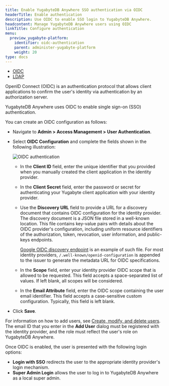 ```yaml
---
title: Enable YugabyteDB Anywhere SSO authentication via OIDC
headerTitle: Enable authentication
description: Use OIDC to enable SSO login to YugabyteDB Anywhere.
headcontent: Manage YugabyteDB Anywhere users using OIDC
linkTitle: Configure authentication
menu:
  preview_yugabyte-platform:
    identifier: oidc-authentication
    parent: administer-yugabyte-platform
    weight: 20
type: docs
---
```


<ul class="nav nav-tabs-alt nav-tabs-yb">
  <li >
    <a href="../oidc-authentication/" class="nav-link active">
      <i class="fa-solid fa-cubes"></i>
      OIDC
    </a>
  </li>
  <li>
    <a href="../ldap-authentication/" class="nav-link">
      <i class="fa-solid fa-cubes" aria-hidden="true"></i>
      LDAP
    </a>
  </li>
</ul>

OpenID Connect (OIDC) is an authentication protocol that allows client applications to confirm the user's identity via authentication by an authorization server.

YugabyteDB Anywhere uses OIDC to enable single sign-on (SSO) authentication.

You can create an OIDC configuration as follows:

- Navigate to **Admin > Access Management > User Authentication**.

- Select **OIDC Configuration** and complete the fields shown in the following illustration:

  ![OIDC authentication](/images/yp/oidc-auth.png)

  - In the **Client ID** field, enter the unique identifier that you provided when you manually created the client application in the identity provider.
  - In the **Client Secret** field, enter the password or secret for authenticating your Yugabyte client application with your identity provider.
  - Use the **Discovery URL** field to provide a URL for a discovery document that contains OIDC configuration for the identity provider. The discovery document is a JSON file stored in a well-known location. This file contains key-value pairs with details about the OIDC provider's configuration, including uniform resource identifiers of the authorization, token, revocation, user information, and public-keys endpoints.

    [Google OIDC discovery endpoint](https://developers.google.com/identity/protocols/oauth2/openid-connect#an-id-tokens-payload) is an example of such file. For most identity providers, `/.well-known/openid-configuration` is appended to the issuer to generate the metadata URL for OIDC specifications.
  - In the **Scope** field, enter your identity provider OIDC scope that is allowed to be requested. This field accepts a space-separated list of values. If left blank, all scopes will be considered.
  - In the **Email Attribute** field, enter the OIDC scope containing the user email identifier. This field accepts a case-sensitive custom configuration. Typically, this field is left blank.

- Click **Save**.

For information on how to add users, see [Create, modify, and delete users](../../security/authorization-platform/#create-modify-and-delete-users). The email ID that you enter in the **Add User** dialog must be registered with the identity provider, and the role must reflect the user's role on YugabyteDB Anywhere.

Once OIDC is enabled, the user is presented with the following login options:

- **Login with SSO** redirects the user to the appropriate identity provider's login mechanism.
- **Super Admin Login** allows the user to log in to YugabyteDB Anywhere as a local super admin.
